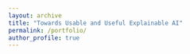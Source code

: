 ```yaml
---
layout: archive
title: "Towards Usable and Useful Explainable AI"
permalink: /portfolio/
author_profile: true
---
```



